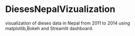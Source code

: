 # DiesesNepalVizualization
visualization of dieses data in Nepal from 2011 to 2014 using matplotlib,Bokeh and Streamlit dashboard.
